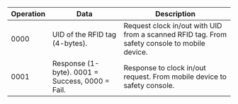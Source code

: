 Operation | Data | Description
----------|------|------------
0000 | UID of the RFID tag (4-bytes). | Request clock in/out with UID from a scanned RFID tag. From safety console to mobile device.
0001 | Response (1-byte). 0001 = Success, 0000 = Fail. | Response to clock in/out request. From mobile device to safety console.
